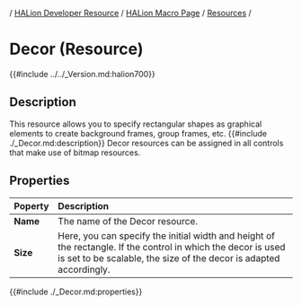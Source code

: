 / [HALion Developer Resource](../../HALion-Developer-Resource.md) / [HALion Macro Page](./HALion-Macro-Page.md) / [Resources](./Resources.md) /

# Decor (Resource)

{{#include ../../_Version.md:halion700}}

## Description

This resource allows you to specify rectangular shapes as graphical elements to create background frames, group frames, etc. {{#include ./_Decor.md:description}} Decor resources can be assigned in all controls that make use of bitmap resources.

## Properties

|Poperty|Description|
|:-|:-|
|**Name**|The name of the Decor resource.|
|**Size**|Here, you can specify the initial width and height of the rectangle. If the control in which the decor is used is set to be scalable, the size of the decor is adapted accordingly.|
{{#include ./_Decor.md:properties}}